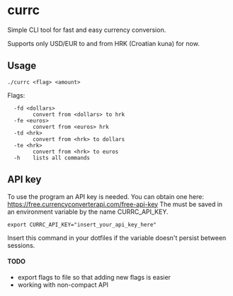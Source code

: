 # currc
Simple CLI tool for fast and easy currency conversion.


Supports only USD/EUR to and from HRK (Croatian kuna) for now.

## Usage
```./currc <flag> <amount>```

Flags:
```
  -fd <dollars>
    	convert from <dollars> to hrk
  -fe <euros>
    	convert from <euros> hrk
  -td <hrk>
    	convert from <hrk> to dollars
  -te <hrk>
    	convert from <hrk> to euros
  -h	lists all commands
```
## API key

To use the program an API key is needed. You can obtain one here: https://free.currencyconverterapi.com/free-api-key
The must be saved in an environment variable by the name CURRC_API_KEY.
```
export CURRC_API_KEY="insert_your_api_key_here"
```
Insert this command in your dotfiles if the variable doesn't persist between sessions.


#### TODO
- export flags to file so that adding new flags is easier
- working with non-compact API
